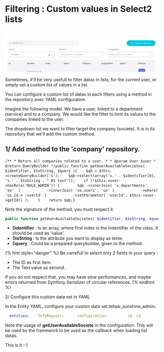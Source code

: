 # Filtering : Custom values in Select2 lists

![Filters at the top of a list.](.gitbook/assets/2018-05-09_14-36-01.png)

Sometimes, it'll be very usefull to filter datas in lists, for the current user, or simply set a custom list of values in a list.

You can configure a custom list of datas in each filters using a method in the repository avec YAML configuration.

Imagine the following model. We have a user, linked to a department \(service\) and to a company. We would like the filter to limit its values to the companies linked to the user.

The dropdown list we want to filter target the company \(societe\). It is in its repository that we'll add the custom method.

## 1/ Add method to the 'company' repository.

```text
/** * Return all companies related to a user. * * @param User $user * @return QueryBuilder */public function getUserAvailableSocietes( $identifier, $toString, $query ){    $qb = $this->createQueryBuilder('s');    $qb->select(array('s.' . $identifier[0], 's.' . $toString . " AS text"));    if (!$this->user->hasRole('ROLE_ADMIN')) {        $qb ->innerJoin( 's.departments', 'se'  )            ->innerJoin( 'se.users', 'us' )            ->where( 'us.id = :userId' )            ->setParameter( 'userId', $this->user->getId() );    }    return $qb;}
```

Note the signature of the method, you must respect it.

```php
public function getUserAvailableSocietes( $identifier, $toString, $query )
```

* $**identifier** : Is an array, where first index is the indentifier of the class. It should be used as 'value'.
* $**toString** : Is the attribute you want to display as texte.
* $**query** : Could be a prepared querybuilder, given to the method.

{% hint style="danger" %}
Be carrefull to select only 2 fields in your query :

* The ID as first item.
* The Text value as second.

If you do not respect that, you may have slow performances, and maybe errors returned from Symfony Serializer of circular references.
{% endhint %}

2/ Configure this custom data set in YAML

In the Entity YAML, configure your custom data set.tellaw\_sunshine\_admin:

```yaml
  entities:    InfoRequest:      configuration:         id: id         class: App\Entity\InfoRequest      attributes:        id:          label: Id        question:          label: Question          filterAttribute: label          relatedClass: App:Question        societe:          label: Société          filterAttribute: label          relatedClass: App:Societe          callbackFunction: getUserAvailableSocietes                    ...
```

Note the usage of **getUserAvailableSociete** in the configuration. This will be used by the framework to be used as the callback when loading list datas.

This is it :-\)

